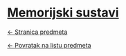 # [Memorijski sustavi](https://www.github.com/studosi-fer/MEMSUS)
[<- Stranica predmeta](https://www.fer.unizg.hr/predmet/memsus)

[<- Povratak na listu predmeta](https://www.github.com/studosi/FER)